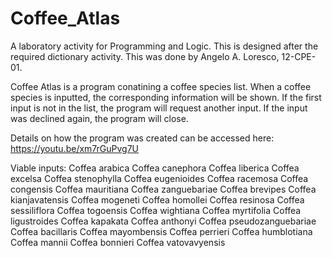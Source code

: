 # Coffee_Atlas
A laboratory activity for Programming and Logic. This is designed after the required dictionary activity. This was done by Angelo A. Loresco, 12-CPE-01.

Coffee Atlas is a program conatining a coffee species list. When a coffee species is inputted, the corresponding information will be shown. 
If the first input is not in the list, the program will request another input. If the input was declined again, the program will close.

Details on how the program was created can be accessed here:
https://youtu.be/xm7rGuPvg7U


Viable inputs:
Coffea arabica
Coffea canephora
Coffea liberica
Coffea excelsa
Coffea stenophylla
Coffea eugenioides
Coffea racemosa
Coffea congensis
Coffea mauritiana
Coffea zanguebariae
Coffea brevipes
Coffea kianjavatensis
Coffea mogeneti
Coffea homollei
Coffea resinosa
Coffea sessiliflora
Coffea togoensis
Coffea wightiana
Coffea myrtifolia
Coffea ligustroides
Coffea kapakata
Coffea anthonyi
Coffea pseudozanguebariae
Coffea bacillaris
Coffea mayombensis
Coffea perrieri
Coffea humblotiana
Coffea mannii
Coffea bonnieri
Coffea vatovavyensis

